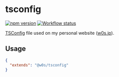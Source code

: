 # tsconfig

[![npm version](https://badge.fury.io/js/%40w0s%2Ftsconfig.svg)](https://www.npmjs.com/package/@w0s/tsconfig)
[![Workflow status](https://github.com/SaekiTominaga/w0s/actions/workflows/typescript.yml/badge.svg)](https://github.com/SaekiTominaga/w0s/actions/workflows/typescript.yml)

[TSConfig](https://www.typescriptlang.org/tsconfig) file used on my personal website ([w0s.jp](https://github.com/SaekiTominaga/w0s.jp)).

## Usage

```json
{
  "extends": "@w0s/tsconfig"
}
```
